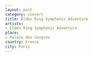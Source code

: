 ```yaml
---
layout: post
category: concert
title: Elden Ring Symphonic Adventure
artists: 
- Elden Ring Symphonic Adventure
place: 
- Palais des Congrès
country: France
city: Paris
---
```


